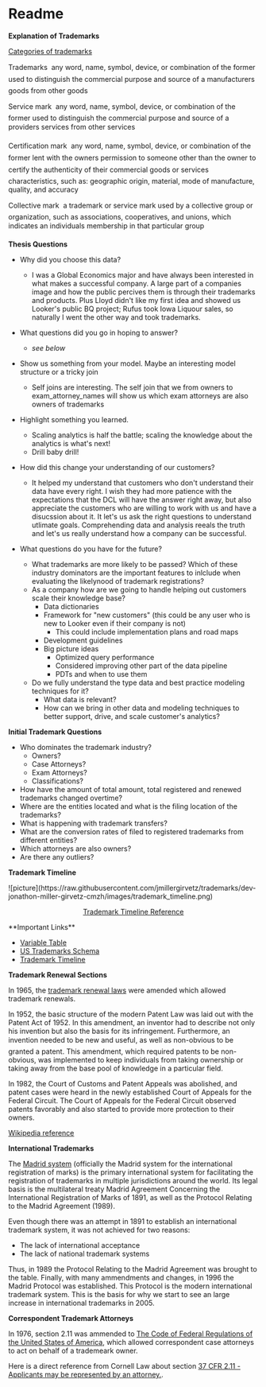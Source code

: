 # Readme

**Explanation of Trademarks**

[Categories of trademarks](http://www.trwiplaw.com/index_files/categories-of-trademarks.htm)

Trademarks  any word, name, symbol, device, or combination of the former used to distinguish the commercial purpose and source of a manufacturers goods from other goods

Service mark  any word, name, symbol, device, or combination of the former used to distinguish the commercial purpose and source of a providers services from other services

Certification mark  any word, name, symbol, device, or combination of the former lent with the owners permission to someone other than the owner to certify the authenticity of their commercial goods or services characteristics, such as: geographic origin, material, mode of manufacture, quality, and accuracy

Collective mark  a trademark or service mark used by a collective group or organization, such as associations, cooperatives, and unions, which indicates an individuals membership in that particular group

**Thesis Questions**

* Why did you choose this data?
  * I was a Global Economics major and have always been interested in what makes a successful company. A large part of a companies image and how the public percives them is through their trademarks and products. Plus Lloyd didn't like my first idea and showed us Looker's public BQ project; Rufus took Iowa Liquour sales, so naturally I went the other way and took trademarks.

* What questions did you go in hoping to answer?
  * _see below_

* Show us something from your model. Maybe an interesting model structure or a tricky join
  * Self joins are interesting. The self join that we from owners to exam\_attorney_names will show us which exam attorneys are also owners of trademarks

* Highlight something you learned.
  * Scaling analytics is half the battle; scaling the knowledge about the analytics is what's next!
  * Drill baby drill!

* How did this change your understanding of our customers?
  * It helped my understand that customers who don't understand their data have every right. I wish they had more patience with the expectations that the DCL will have the answer right away, but also appreciate the customers who are willing to work with us and have a disucssion about it. It let's us ask the right questions to understand utlimate goals. Comprehending data and analysis reeals the truth and let's us really understand how a company can be successful.

* What questions do you have for the future?
  * What trademarks are more likely to be passed? Which of these industry dominators are the important features to inlclude when evaluating the likelynood of trademark registrations?
  * As a company how are we going to handle helping out customers scale their knowledge base?
    * Data dictionaries
    * Framework for "new customers" (this could be any user who is new to Looker even if their company is not)
      * This could include implementation plans and road maps
    * Development guidelines
    * Big picture ideas
      * Optimized query performance
      * Considered improving other part of the data pipeline
      * PDTs and when to use them
  * Do we fully understand the type data and best practice modeling techniques for it?
    * What data is relevant?
    * How can we bring in other data and modeling techniques to better support, drive, and scale customer's analytics?

**Initial Trademark Questions**

* Who dominates the trademark industry?
  * Owners?
  * Case Attorneys?
  * Exam Attorneys?
  * Classifications?
* How have the amount of total amount, total registered and renewed trademarks changed overtime?
* Where are the entities located and what is the filing location of the trademarks?
* What is happening with trademark transfers?
* What are the conversion rates of filed to registered trademarks from different entities?
* Which attorneys are also owners?
* Are there any outliers?

**Trademark Timeline**
<p></p>
<p></p>
![picture](https://raw.githubusercontent.com/jmillergirvetz/trademarks/dev-jonathon-miller-girvetz-cmzh/images/trademark_timeline.png)
<p></p>
<p></p>
<center><a href="https://www.uspto.gov/trademark/trademark-timelines/section-1a-timeline-application-based-use-commerce" target="_blank">Trademark Timeline Reference</a></center>
<p></p>
<p></p>
**Important Links**

* [Variable Table](https://www.uspto.gov/sites/default/files/documents/vartable_2015.pdf)
* [US Trademarks Schema](https://www.uspto.gov/sites/default/files/documents/case_files_schema_high_level_2015update.pdf)
* [Trademark Timeline](https://www.uspto.gov/trademark/trademark-timelines/section-1a-timeline-application-based-use-commerce)


**Trademark Renewal Sections**

In 1965, the [trademark renewal laws](https://www.uspto.gov/sites/default/files/tmlaw.pdf) were amended which allowed trademark renewals.

In 1952, the basic structure of the modern Patent Law was laid out with the Patent Act of 1952. In this amendment, an inventor had to describe not only his invention but also the basis for its infringement. Furthermore, an invention needed to be new and useful, as well as non-obvious to be granted a patent. This amendment, which required patents to be non-obvious, was implemented to keep individuals from taking ownership or taking away from the base pool of knowledge in a particular field.

In 1982, the Court of Customs and Patent Appeals was abolished, and patent cases were heard in the newly established Court of Appeals for the Federal Circuit. The Court of Appeals for the Federal Circuit observed patents favorably and also started to provide more protection to their owners.

[Wikipedia reference](https://en.wikipedia.org/wiki/History_of_United_States_patent_law)

**International Trademarks**

The [Madrid system](https://en.wikipedia.org/wiki/Madrid_system) (officially the Madrid system for the international registration of marks) is the primary international system for facilitating the registration of trademarks in multiple jurisdictions around the world. Its legal basis is the multilateral treaty Madrid Agreement Concerning the International Registration of Marks of 1891, as well as the Protocol Relating to the Madrid Agreement (1989).

Even though there was an attempt in 1891 to establish an international trademark system, it was not achieved for two reasons:

* The lack of international acceptance
* The lack of national trademark systems

Thus, in 1989 the Protocol Relating to the Madrid Agreement was brought to the table. Finally, with many ammendments and changes, in 1996 the Madrid Protocol was established. This Protocol is the modern international trademark system. This is the basis for why we start to see an large increase in international trademarks in 2005.

**Correspondent Trademark Attorneys**

In 1976, section 2.11 was ammended to [The Code of Federal Regulations of the United States of America](https://books.google.com/books?id=6vo6AAAAIAAJ&pg=PA136&lpg=PA136&dq=were+there+trademark+case+attorneys+before+1970s?&source=bl&ots=GwxnEn7EhZ&sig=-fGlJzVbnUMURV1uLbgTy1wU_8M&hl=en&sa=X&ved=0ahUKEwinj8ra6dbRAhXmiVQKHV9EDRQQ6AEIKzAD#v=onepage&q=were%20there%20trademark%20case%20attorneys%20before%201970s%3F&f=false), which allowed correspondent case attorneys to act on behalf of a trademeark owner.

Here is a direct reference from Cornell Law about section [37 CFR 2.11 - Applicants may be represented by an attorney.](https://www.law.cornell.edu/cfr/text/37/2.11).
